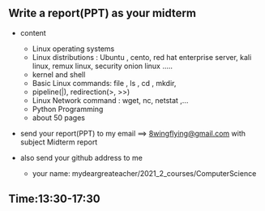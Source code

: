 ## Write a report(PPT) as your midterm

- content
  - Linux operating systems
  - Linux distributions : Ubuntu , cento, red hat enterprise server, kali linux, remux linux, security onion linux ..... 
  - kernel and shell
  - Basic Linux commands: file , ls , cd , mkdir,
  - pipeline(|), redirection(>, >>)
  - Linux Network command : wget, nc, netstat ,...
  - Python Programming
  - about 50 pages 

- send your report(PPT) to my email  ==> 8wingflying@gmail.com with subject  Midterm report
- also send your github  address to me
  - your name: mydeargreateacher/2021_2_courses/ComputerScience 

## Time:13:30-17:30


